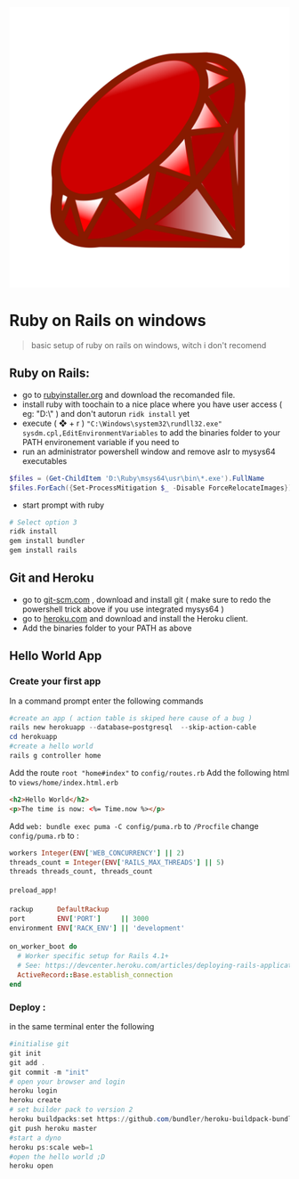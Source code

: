 ![](images/diverse/ruby.svg)

# Ruby on Rails on windows

> basic setup of ruby on rails on windows, witch i don't recomend

## Ruby on Rails:

- go to [rubyinstaller.org](https://rubyinstaller.org/downloads/) and download the recomanded file.
- install ruby with toochain to a nice place where you have user access ( eg: "D:\\" ) and don't autorun `ridk install` yet
- execute ( ❖ + r ) `"C:\Windows\system32\rundll32.exe" sysdm.cpl,EditEnvironmentVariables` to add the binaries folder to your PATH environement variable if you need to
- run an administrator powershell window and remove aslr to mysys64 executables

```powershell
$files = (Get-ChildItem 'D:\Ruby\msys64\usr\bin\*.exe').FullName
$files.ForEach({Set-ProcessMitigation $_ -Disable ForceRelocateImages})
```

- start prompt with ruby

```powershell
# Select option 3
ridk install
gem install bundler
gem install rails
```

## Git and Heroku

- go to [git-scm.com](https://git-scm.com/download/win) , download and install git ( make sure to redo the powershell trick above if you use integrated mysys64 )
- go to [heroku.com](https://devcenter.heroku.com/articles/heroku-cli#download-and-install) and download and install the Heroku client.
- Add the binaries folder to your PATH as above

## Hello World App

### Create your first app

In a command prompt enter the following commands

```powershell
#create an app ( action table is skiped here cause of a bug )
rails new herokuapp --database=postgresql  --skip-action-cable
cd herokuapp
#create a hello world
rails g controller home
```

Add the route `root "home#index"` to `config/routes.rb`
Add the following html to `views/home/index.html.erb`

```html
<h2>Hello World</h2>
<p>The time is now: <%= Time.now %></p>
```

Add `web: bundle exec puma -C config/puma.rb` to `/Procfile`
change `config/puma.rb` to :

```ruby
workers Integer(ENV['WEB_CONCURRENCY'] || 2)
threads_count = Integer(ENV['RAILS_MAX_THREADS'] || 5)
threads threads_count, threads_count

preload_app!

rackup      DefaultRackup
port        ENV['PORT']     || 3000
environment ENV['RACK_ENV'] || 'development'

on_worker_boot do
  # Worker specific setup for Rails 4.1+
  # See: https://devcenter.heroku.com/articles/deploying-rails-applications-with-the-puma-web-server#on-worker-boot
  ActiveRecord::Base.establish_connection
end
```

### Deploy :

in the same terminal enter the following

```powershell
#initialise git
git init
git add .
git commit -m "init"
# open your browser and login
heroku login
heroku create
# set builder pack to version 2
heroku buildpacks:set https://github.com/bundler/heroku-buildpack-bundler2
git push heroku master
#start a dyno
heroku ps:scale web=1
#open the hello world ;D
heroku open
```
